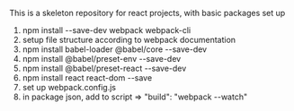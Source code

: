 This is a skeleton repository for react projects, with basic packages set up

1. npm install --save-dev webpack webpack-cli
2. setup file structure according to webpack documentation
3. npm install babel-loader @babel/core --save-dev
4. npm install @babel/preset-env --save-dev
5. npm install @babel/preset-react --save-dev
6. npm install react react-dom --save
7. set up webpack.config.js
8. in package json, add to script => "build": "webpack --watch"

